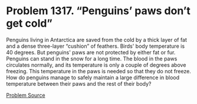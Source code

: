 # Problem 1317. “Penguins’ paws don’t get cold”

Penguins living in Antarctica are saved from the cold by a thick layer of fat and a dense three-layer “cushion” of feathers. Birds' body temperature is 40 degrees. But penguins' paws are not protected by either fat or fur. Penguins can stand in the snow for a long time. The blood in the paws circulates normally, and its temperature is only a couple of degrees above freezing. This temperature in the paws is needed so that they do not freeze. How do penguins manage to safely maintain a large difference in blood temperature between their paws and the rest of their body?

[Problem Source](https://www.trizland.ru/tasks/5774/)